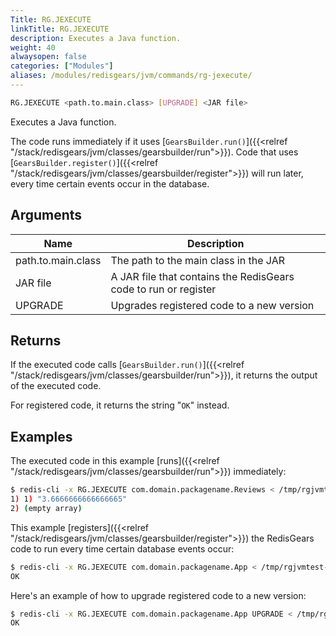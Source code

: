 ```yaml
---
Title: RG.JEXECUTE 
linkTitle: RG.JEXECUTE
description: Executes a Java function.
weight: 40
alwaysopen: false
categories: ["Modules"]
aliases: /modules/redisgears/jvm/commands/rg-jexecute/
---
```


```sh
RG.JEXECUTE <path.to.main.class> [UPGRADE] <JAR file>
```

Executes a Java function.

The code runs immediately if it uses [`GearsBuilder.run()`]({{<relref "/stack/redisgears/jvm/classes/gearsbuilder/run">}}). Code that uses [`GearsBuilder.register()`]({{<relref "/stack/redisgears/jvm/classes/gearsbuilder/register">}}) will run later, every time certain events occur in the database.

## Arguments

| Name | Description |
|------|-------------|
| path.to.main.class | The path to the main class in the JAR |
| JAR file | A JAR file that contains the RedisGears code to run or register |
| UPGRADE | Upgrades registered code to a new version |


## Returns

If the executed code calls [`GearsBuilder.run()`]({{<relref "/stack/redisgears/jvm/classes/gearsbuilder/run">}}), it returns the output of the executed code.

For registered code, it returns the string "`OK`" instead.

## Examples

The executed code in this example [runs]({{<relref "/stack/redisgears/jvm/classes/gearsbuilder/run">}}) immediately:

```sh
$ redis-cli -x RG.JEXECUTE com.domain.packagename.Reviews < /tmp/rgjvmtest-0.0.1-SNAPSHOT.jar
1) 1) "3.6666666666666665"
2) (empty array)
```

This example [registers]({{<relref "/stack/redisgears/jvm/classes/gearsbuilder/register">}}) the RedisGears code to run every time certain database events occur:

```sh
$ redis-cli -x RG.JEXECUTE com.domain.packagename.App < /tmp/rgjvmtest-0.0.1-SNAPSHOT.jar
OK
```

Here's an example of how to upgrade registered code to a new version:

```sh
$ redis-cli -x RG.JEXECUTE com.domain.packagename.App UPGRADE < /tmp/rgjvmtest-0.0.2-SNAPSHOT.jar
OK
```